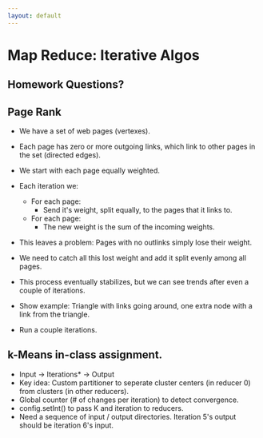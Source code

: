 ```yaml
---
layout: default
---
```


# Map Reduce: Iterative Algos

## Homework Questions?

## Page Rank

 - We have a set of web pages (vertexes).
 - Each page has zero or more outgoing links, which link to other
   pages in the set (directed edges).
 - We start with each page equally weighted.
 - Each iteration we:
   - For each page:
     - Send it's weight, split equally, to the pages that it links to.
   - For each page:
     - The new weight is the sum of the incoming weights.
 - This leaves a problem: Pages with no outlinks simply lose their weight.
 - We need to catch all this lost weight and add it split evenly among
   all pages.
 - This process eventually stabilizes, but we can see trends after even
   a couple of iterations.

 - Show example: Triangle with links going around, one extra node with a
   link from the triangle.
 - Run a couple iterations.

## k-Means in-class assignment.

 - Input -> Iterations\* -> Output
 - Key idea: Custom partitioner to seperate cluster centers (in reducer 0)
     from clusters (in other reducers).
 - Global counter (# of changes per iteration) to detect convergence.
 - config.setInt() to pass K and iteration to reducers.
 - Need a sequence of input / output directories. Iteration 5's output
   should be iteration 6's input.

